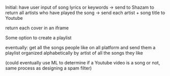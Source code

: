 Initial: have user input of song lyrics or keywords -> send to Shazam to return all artists who have played the song -> send each artist + song title to Youtube

return each cover in an iframe

Some option to create a playlist 

eventually: get all the songs people like on all platform and send them a playlist organized alphabetically by artist of all the songs they like

(could eventually use ML to determine if a Youtube video is a song or not, same process as designing a spam filter)

